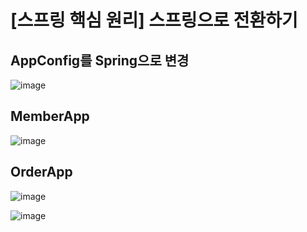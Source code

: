 # [스프링 핵심 원리] 스프링으로 전환하기


## AppConfig를 Spring으로 변경
![image](https://user-images.githubusercontent.com/37948906/141606915-0c373ef6-5326-4ff2-976a-ded216b80ec6.png)

## MemberApp

![image](https://user-images.githubusercontent.com/37948906/141606853-d06b3d69-ed62-4bc2-82a3-f323c902f02c.png)

## OrderApp

![image](https://user-images.githubusercontent.com/37948906/141606906-e4bcebfd-b6d5-4c7d-8418-14e449b25619.png)

![image](https://user-images.githubusercontent.com/37948906/141606924-95a3a3a2-29a8-423b-8bea-fc24e4c68054.png)
